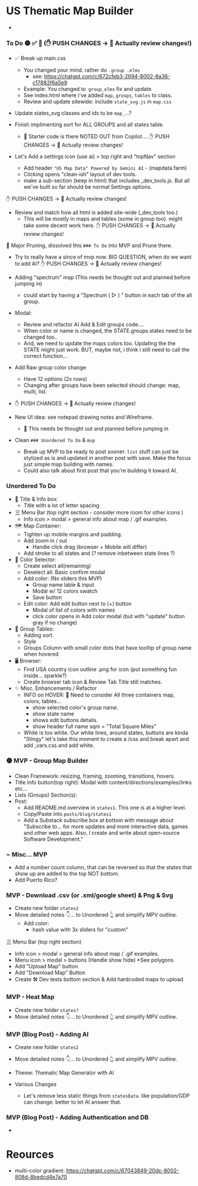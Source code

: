 # US Thematic Map Builder
-

### To Do 🟡 ✅ 🚨 (✋ PUSH CHANGES -> 👀 Actually review changes!)
- ✅ Break up main.css
  - You changed your mind. rather do `.group .elms`
    - see: https://chatgpt.com/c/672cfeb3-2694-8002-8a36-c17882f6a5e9
  - Example: You changed to` group_elms` fix and update
  - See index.html where i've added `map`, `groups`, `tables` to class.
  - Review and update sitewide: include `state_svg.js` in `map.css`
- Update states_svg classes and ids to be `map_`...?
- Finish implimenting sort for ALL GROUPS and all states table. 
  - 👀 Starter code is there NOTED OUT from Copilot....
✋ PUSH CHANGES -> 👀 Actually review changes!


- Let's Add a settings icon (use ai) > top right and "topNav" section
  - Add header `"US Map Data" Powered by Gemini AI` - (mapdata.farm)
  - Clicking opens "clean-ish" layout of dev tools.
  - make a sub-section (keep in html) that includes _dev_tools.js. But all we've built so far should be normal Settings options.

✋ PUSH CHANGES -> 👀 Actually review changes!

- Review and match how all html is added site-wide (_dev_tools too.)
  - This will be mostly in maps and tables (some in group too). might take some decent work here.
✋ PUSH CHANGES -> 👀 Actually review changes!

🚨 Major Pruning, dissolved this `### To Do` into MVP and Prune there.
- Try to really have a since of mvp now. BIG QUESTION, when do we want to add AI?
✋ PUSH CHANGES -> 👀 Actually review changes!


- Adding "spectrum" map (This needs be thought out and planned before jumping in)
  - could start by having a "Spectrum ( ▻ ) " button in each tab of the all group.
- Modal: 
  - Review and refactor AI Add & Edit groups code....
  - When color or name is changed, the STATE.groups.states need to be changed too..
  - And, we need to update the maps colors too. Updating the the STATE might just work. BUT, maybe not, i think i still need to call the correct function...
- Add Raw group color change
  - Have 12 options (2x rows)
  - Changing after groups have been selected should change: map, multi, list.
- ✋ PUSH CHANGES -> 👀 Actually review changes!


- New UI idea: see notepad drawing notes and Wireframe.
  - 🚨 This needs be thought out and planned before jumping in
- Clean `### Unordered To Do` & `mvp`
  - Break up MVP to be ready to post sooner. `list` stuff can just be stylized as is and updated in another post with save. Make the focus just simple map building with names.
  - Could also talk about first post that you're building it toward AI. 

### Unordered To Do
- 👤 Title & Info box:
  - Title with a lot of letter spacing
- 三 Menu Bar (top right section - consider more room for other icons )
  - Info icon > modal > general info about map / .gif examples.  
- 🗺️ Map Container:
  - Tighten up mobile margins and padding.
  - Add zoom in / out 
    - Handle click drag (browser + Mobile will differ)
  - Add stroke to all states and (? remove inbetween state lines ?)
- 🎨 Color Selector: 
  - Create select all(remaining)
  - Deselect all: Basic confirm modal
  - Add color: (No sliders this MVP)
    - Group name lable & input
    - Modal w/ 12 colors swatch 
    - Save button
  - Edit color: Add edit button next to (+) button 
    - Modal of list of colors with names
    - click color opens in Add color modal (but with "update" button gray if no change)
- 🎼 Group Tables: 
  - Adding sort. 
  - Style
  - Groups Column with small color dots that have tooltip of group name when hovered 
- 🖥️ Browser:
  - Find USA country icon outline .png for icon (put something fun inside... sparkle?)
  - Create browser tab icon & Review Tab Title still matches.   
- ✨ Misc. Enhancements / Refactor
  - INFO on HOVER: 🤔 Need to consider All three containers map, colors, tables...  
    - show selected color's group name.
    - show state name
    - shows edit buttons details. 
    - show header full name sqm = "Total Square Miles"
  - White is too white. Our white lines, around states, buttons are kinda "Stingy" let's take this moment to create a /css and break apart and add _vars.css and add white. 

### 🟡 MVP - Group Map Builder
- Clean Framework: resizing, framing, zooming, transitions, hovers.
- Title Info button(top right): Modal with content/directions/examples/links etc...
- Lists (Groups) Section(s):
- Post: 
  - Add README.md overview in `states1`. This one is at a higher level. 
  - Copy/Paste into `posts/blog/states1` 
  - Add a Substack subscribe box at bottom with message about "Subscribe to... for more updates and more interactive data, games and other web apps. Also, I create and write about open-source Software Development."

### ~ Misc... MVP
- Add a number count column, that can be reversed so that the states that show up are added to the top NOT bottom. 
- Add Puerto Rico?

### MVP - Download .csv (or .xml/google sheet) & Png & Svg
- Create new folder `states2`
- Move detailed notes 👇... to Unordered 👆 and simplify MPV outline.
  - Add color: 
    - hash value with 3x sliders for "custom"

三 Menu Bar (top right section)
  - Info icon > modal > general info about map / .gif examples.  
  - Menu icon > modal > buttons (Handle show hide) *See polygons
  - Add "Upload Map" button  
  - Add "Download Map" Button
  - Create 🛠️ Dev tests bottom section & Add hardcoded maps to upload


### MVP - Heat Map
- Create new folder `states?`
- Move detailed notes 👇... to Unordered 👆 and simplify MPV outline.


### MVP (Blog Post) - Adding AI
- Create new folder `states2`
- Move detailed notes 👇... to Unordered 👆 and simplify MPV outline.

- Theme: Thematic Map Generator with AI
- Various Changes
  - Let's remove less static things from `statesData`. like population/GDP can change. better to let AI answer that. 

### MVP (Blog Post) - Adding Authentication and DB
- 

# Reources
- multi-color gradient: https://chatgpt.com/c/67043849-20dc-8002-808d-8bedcd4e7a70
